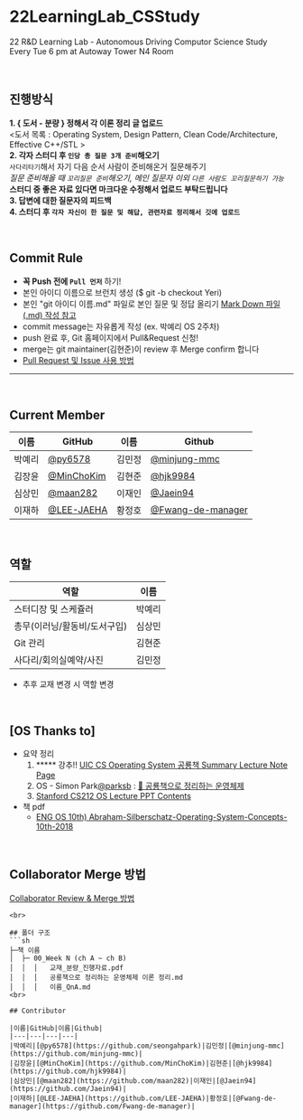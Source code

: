 # 22LearningLab_CSStudy
22 R&amp;D Learning Lab - Autonomous Driving Computor Science Study  
Every Tue 6 pm at Autoway Tower N4 Room

<br>

## 진행방식
__1. { 도서 - 분량 } 정해서 각 이론 정리 글 업로드__  
<도서 목록 : Operating System, Design Pattern, Clean Code/Architecture, Effective C++/STL >  
__2. 각자 스터디 후 `인당 총 질문 3개 준비`해오기__  
`사다리타기`해서 자기 다음 순서 사람이 준비해온거 질문해주기  
*질문 준비해올 때 `꼬리질문 준비`해오기, 메인 질문자 이외 `다른 사람도 꼬리질문하기 가능`*  
**스터디 중 좋은 자료 있다면 마크다운 수정해서 업로드 부탁드립니다**    
__3. 답변에 대한 질문자의 피드백__  
__4. 스터디 후 `각자 자신이 한 질문 및 해답, 관련자료 정리해서 깃에 업로드`__

<br>

## Commit Rule
+ __꼭 Push 전에 `Pull 먼저`__ 하기!  
+ 본인 아이디 이름으로 브런치 생성 ($ git -b checkout Yeri)  
+ 본인 "git 아이디 이름.md" 파일로 본인 질문 및 정답 올리기 [Mark Down 파일(.md) 작성 참고](https://heropy.blog/2017/09/30/markdown/)
+ commit message는 자유롭게 작성 (ex. 박예리 OS 2주차)  
+ push 완료 후, Git 홈페이지에서 Pull&Request 신청!  
+ merge는 git maintainer(김현준)이 review 후 Merge confirm 합니다  
+ [Pull Request 및 Issue 사용 방법](https://north-recorder-449.notion.site/PULL-REQUEST-97951f36e13f489a9c5f9d912e81d135)

------

<br> 

## Current Member
|이름|GitHub|이름|Github|
|---|---|---|---|
|박예리|[@py6578](https://github.com/seongahpark)|김민정|[@minjung-mmc](https://github.com/minjung-mmc)|
|김장윤|[@MinChoKim](https://github.com/MinChoKim)|김현준|[@hjk9984](https://github.com/hjk9984)|
|심상민|[@maan282](https://github.com/maan282)|이재인|[@Jaein94](https://github.com/Jaein94)|
|이재하|[@LEE-JAEHA](https://github.com/LEE-JAEHA)|황정호|[@Fwang-de-manager](https://github.com/Fwang-de-manager)|

<br>

## 역할
|역할|이름|
|---|---|
|스터디장 및 스케쥴러|박예리|
|총무(이러닝/활동비/도서구입)|심상민|
|Git 관리|김현준|
|사다리/회의실예약/사진|김민정|
- 추후 교재 변경 시 역할 변경


<br>

## [OS Thanks to]
- 요약 정리
    1. ***** 강추!! [UIC CS Operating System 공룡책 Summary Lecture Note Page](https://www.cs.uic.edu/~jbell/CourseNotes/OperatingSystems/) 
    2. OS - Simon Park[@parksb](https://github.com/parksb) : [🦕 공룡책으로 정리하는 운영체제](https://parksb.github.io/article/5.html)  
    3. [Stanford CS212 OS Lecture PPT Contents](https://www.scs.stanford.edu/22wi-cs212/notes/)
- 책 pdf
    - [ENG OS 10th) Abraham-Silberschatz-Operating-System-Concepts-10th-2018](https://os.ecci.ucr.ac.cr/slides/Abraham-Silberschatz-Operating-System-Concepts-10th-2018.pdf)

<br>

## Collaborator Merge 방법
[Collaborator Review & Merge 방법](https://nosy-rover-cc6.notion.site/Collaborator-Review-Merge-Method-75650f4d18be4430bcbde42fc9f52898)


```
<br>

## 폴더 구조
```sh
├─책 이름
│  ├─ 00_Week N (ch A ~ ch B)
│  │  │   교재_분량_진행자료.pdf
│  │  │   공룡책으로 정리하는 운영체제 이론 정리.md
│  │  │   이름_QnA.md
<br>

## Contributor

|이름|GitHub|이름|Github|
|---|---|---|---|
|박예리|[@py6578](https://github.com/seongahpark)|김민정|[@minjung-mmc](https://github.com/minjung-mmc)|
|김장윤|[@MinChoKim](https://github.com/MinChoKim)|김현준|[@hjk9984](https://github.com/hjk9984)|
|심상민|[@maan282](https://github.com/maan282)|이재인|[@Jaein94](https://github.com/Jaein94)|
|이재하|[@LEE-JAEHA](https://github.com/LEE-JAEHA)|황정호|[@Fwang-de-manager](https://github.com/Fwang-de-manager)|



